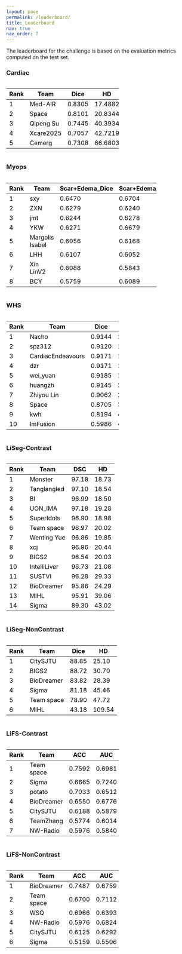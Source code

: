```yaml
---
layout: page
permalink: /leaderboard/
title: Leaderboard
nav: true
nav_order: 7
---
```


The leaderboard for the challenge is based on the evaluation metrics computed on the test set.

### Cardiac
<div style="display: flex;">
<table class="table table-sm table-hover border-bottom" style="table-layout:fixed;width:60%;align:center;color:black;">
  <thead>
    <tr>
      <th scope="col"><strong>Rank</strong></th>
      <th scope="col"><strong>Team</strong></th>
      <th scope="col"><strong>Dice</strong></th>
      <th scope="col"><strong>HD</strong></th>
    </tr>
  </thead>
  <tbody>
    <tr><td>1</td><td>Med-AIR</td><td>0.8305</td><td>17.4882</td></tr>
    <tr><td>2</td><td>Space</td><td>0.8101</td><td>20.8344</td></tr>
    <tr><td>3</td><td>Qipeng Su</td><td>0.7445</td><td>40.3934</td></tr>
    <tr><td>4</td><td>Xcare2025</td><td>0.7057</td><td>42.7219</td></tr>
    <tr><td>5</td><td>Cemerg</td><td>0.7308</td><td>66.6803</td></tr>
  </tbody>
</table>
</div>

### Myops
<div style="display: flex;">
<table class="table table-sm table-hover border-bottom" style="table-layout:fixed;width:80%;align:center;color:black;">
  <thead>
    <tr>
      <th scope="col"><strong>Rank</strong></th>
      <th scope="col"><strong>Team</strong></th>
      <th scope="col"><strong>Scar+Edema_Dice</strong></th>
      <th scope="col"><strong>Scar+Edema_SEN</strong></th>
      <th scope="col"><strong>Scar+Edema_PRE</strong></th>
      <th scope="col"><strong>Scar+Edema_HD</strong></th>
    </tr>
  </thead>
  <tbody>
    <tr><td>1</td><td>sxy</td><td>0.6470</td><td>0.6704</td><td>0.6593</td><td>24.6720</td></tr>
    <tr><td>2</td><td>ZXN</td><td>0.6279</td><td>0.6240</td><td>0.6862</td><td>24.2813</td></tr>
    <tr><td>3</td><td>jmt</td><td>0.6244</td><td>0.6278</td><td>0.6802</td><td>24.0295</td></tr>
    <tr><td>4</td><td>YKW</td><td>0.6271</td><td>0.6679</td><td>0.6368</td><td>25.1883</td></tr>
    <tr><td>5</td><td>Margolis Isabel</td><td>0.6056</td><td>0.6168</td><td>0.6453</td><td>24.2936</td></tr>
    <tr><td>6</td><td>LHH</td><td>0.6107</td><td>0.6052</td><td>0.6740</td><td>26.1460</td></tr>
    <tr><td>7</td><td>Xin LinV2</td><td>0.6088</td><td>0.5843</td><td>0.6860</td><td>27.9127</td></tr>
    <tr><td>8</td><td>BCY</td><td>0.5759</td><td>0.6089</td><td>0.6108</td><td>26.3228</td></tr>
  </tbody>
</table>
</div>

### WHS
<div style="display: flex;">
<table class="table table-sm table-hover border-bottom" style="table-layout:fixed;width:60%;align:center;color:black;">
  <thead>
    <tr>
      <th scope="col"><strong>Rank</strong></th>
      <th scope="col"><strong>Team</strong></th>
      <th scope="col"><strong>Dice</strong></th>
      <th scope="col"><strong>HD</strong></th>
      <th scope="col"><strong>ASD</strong></th>
    </tr>
  </thead>
  <tbody>
    <tr><td>1</td><td>Nacho</td><td>0.9144</td><td>17.6349</td><td>1.5256</td></tr>
    <tr><td>2</td><td>spz312</td><td>0.9120</td><td>17.6349</td><td>1.8589</td></tr>
    <tr><td>3</td><td>CardiacEndeavours</td><td>0.9171</td><td>18.8191</td><td>1.4999</td></tr>
    <tr><td>4</td><td>dzr</td><td>0.9171</td><td>18.8693</td><td>1.4864</td></tr>
    <tr><td>5</td><td>wei_yuan</td><td>0.9185</td><td>19.3355</td><td>1.4367</td></tr>
    <tr><td>6</td><td>huangzh</td><td>0.9145</td><td>23.3170</td><td>1.6142</td></tr>
    <tr><td>7</td><td>Zhiyou Lin</td><td>0.9062</td><td>25.9207</td><td>1.8444</td></tr>
    <tr><td>8</td><td>Space</td><td>0.8705</td><td>33.0041</td><td>3.3637</td></tr>
    <tr><td>9</td><td>kwh</td><td>0.8194</td><td>44.3280</td><td>3.9882</td></tr>
    <tr><td>10</td><td>ImFusion</td><td>0.5986</td><td>40.6646</td><td>14.4909</td></tr>
  </tbody>
</table>
</div>


### LiSeg-Contrast
<div style="display: flex;">
<table class="table table-sm table-hover border-bottom" style="table-layout:fixed;width:60%;align:center;color:black;">
  <thead>
    <tr>
      <th scope="col"><strong>Rank</strong></th>
      <th scope="col"><strong>Team</strong></th>
      <th scope="col"><strong>DSC</strong></th>
      <th scope="col"><strong>HD</strong></th>
    </tr>
  </thead>
  <tbody>
    <tr><td>1</td><td>Monster</td><td>97.18</td><td>18.73</td></tr>
    <tr><td>2</td><td>Tanglangled</td><td>97.10</td><td>18.54</td></tr>
    <tr><td>3</td><td>BI</td><td>96.99</td><td>18.50</td></tr>
    <tr><td>4</td><td>UON_IMA</td><td>97.18</td><td>19.28</td></tr>
    <tr><td>5</td><td>SuperIdols</td><td>96.90</td><td>18.98</td></tr>
    <tr><td>6</td><td>Team space</td><td>96.97</td><td>20.02</td></tr>
    <tr><td>7</td><td>Wenting Yue</td><td>96.86</td><td>19.85</td></tr>
    <tr><td>8</td><td>xcj</td><td>96.96</td><td>20.44</td></tr>
    <tr><td>9</td><td>BIGS2</td><td>96.54</td><td>20.03</td></tr>
    <tr><td>10</td><td>IntelliLiver</td><td>96.73</td><td>21.08</td></tr>
    <tr><td>11</td><td>SUSTVI</td><td>96.28</td><td>29.33</td></tr>
    <tr><td>12</td><td>BioDreamer</td><td>95.86</td><td>24.29</td></tr>
    <tr><td>13</td><td>MIHL</td><td>95.91</td><td>39.06</td></tr>
    <tr><td>14</td><td>Sigma</td><td>89.30</td><td>43.02</td></tr>
  </tbody>
</table>
</div>

### LiSeg-NonContrast
<div style="display: flex;">
<table class="table table-sm table-hover border-bottom" style="table-layout:fixed;width:60%;align:center;color:black;">
  <thead>
    <tr>
      <th scope="col"><strong>Rank</strong></th>
      <th scope="col"><strong>Team</strong></th>
      <th scope="col"><strong>Dice</strong></th>
      <th scope="col"><strong>HD</strong></th>
    </tr>
  </thead>
  <tbody>
    <tr><td>1</td><td>CitySJTU</td><td>88.85</td><td>25.10</td></tr>
    <tr><td>2</td><td>BIGS2</td><td>88.72</td><td>30.70</td></tr>
    <tr><td>3</td><td>BioDreamer</td><td>83.82</td><td>28.39</td></tr>
    <tr><td>4</td><td>Sigma</td><td>81.18</td><td>45.46</td></tr>
    <tr><td>5</td><td>Team space</td><td>78.90</td><td>47.72</td></tr>
    <tr><td>6</td><td>MIHL</td><td>43.18</td><td>109.54</td></tr>
  </tbody>
</table>
</div>

### LiFS-Contrast
<div style="display: flex;">
<table class="table table-sm table-hover border-bottom" style="table-layout:fixed;width:60%;align:center;color:black;">
  <thead>
    <tr>
      <th scope="col"><strong>Rank</strong></th>
      <th scope="col"><strong>Team</strong></th>
      <th scope="col"><strong>ACC</strong></th>
      <th scope="col"><strong>AUC</strong></th>
    </tr>
  </thead>
  <tbody>
    <tr><td>1</td><td>Team space</td><td>0.7592</td><td>0.6981</td></tr>
    <tr><td>2</td><td>Sigma</td><td>0.6665</td><td>0.7240</td></tr>
    <tr><td>3</td><td>potato</td><td>0.7033</td><td>0.6512</td></tr>
    <tr><td>4</td><td>BioDreamer</td><td>0.6550</td><td>0.6776</td></tr>
    <tr><td>5</td><td>CitySJTU</td><td>0.6188</td><td>0.5879</td></tr>
    <tr><td>6</td><td>TeamZhang</td><td>0.5774</td><td>0.6014</td></tr>
    <tr><td>7</td><td>NW-Radio</td><td>0.5976</td><td>0.5840</td></tr>
  </tbody>
</table>
</div>

### LiFS-NonContrast
<div style="display: flex;">
<table class="table table-sm table-hover border-bottom" style="table-layout:fixed;width:60%;align:center;color:black;">
  <thead>
    <tr>
      <th scope="col"><strong>Rank</strong></th>
      <th scope="col"><strong>Team</strong></th>
      <th scope="col"><strong>ACC</strong></th>
      <th scope="col"><strong>AUC</strong></th>
    </tr>
  </thead>
  <tbody>
    <tr><td>1</td><td>BioDreamer</td><td>0.7487</td><td>0.6759</td></tr>
    <tr><td>2</td><td>Team space</td><td>0.6700</td><td>0.7112</td></tr>
    <tr><td>3</td><td>WSQ</td><td>0.6966</td><td>0.6393</td></tr>
    <tr><td>4</td><td>NW-Radio</td><td>0.5976</td><td>0.6824</td></tr>
    <tr><td>5</td><td>CitySJTU</td><td>0.6125</td><td>0.6292</td></tr>
    <tr><td>6</td><td>Sigma</td><td>0.5159</td><td>0.5506</td></tr>
  </tbody>
</table>
</div>

